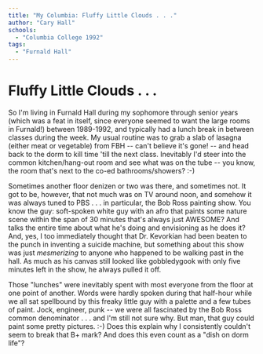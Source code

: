 ```yaml
---
title: "My Columbia: Fluffy Little Clouds . . ."
author: "Cary Hall"
schools:
  - "Columbia College 1992"
tags:
  - "Furnald Hall"
---
```


# Fluffy Little Clouds . . .

So I'm living in Furnald Hall during my sophomore through senior years (which was a feat in itself, since everyone seemed to want the large rooms in Furnald!) between 1989-1992, and typically had a lunch break in between classes during the week.  My usual routine was to grab a slab of lasagna (either meat or vegetable) from FBH -- can't believe it's gone! -- and head back to the dorm to kill time 'till the next class.  Inevitably I'd steer into the common kitchen/hang-out room and see what was on the tube -- you know, the room that's next to the co-ed bathrooms/showers? :-)

Sometimes another floor denizen or two was there, and sometimes not.  It got to be, however, that not much was on TV around noon, and somehow it was always tuned to PBS . . . in particular, the Bob Ross painting show.  You know the guy:  soft-spoken white guy with an afro that paints some nature scene within the span of 30 minutes that's always just AWESOME?  And talks the entire time about what he's doing and envisioning as he does it?  And, yes, I too immediately thought that Dr. Kevorkian had been beaten to the punch in inventing a suicide machine, but something about this show was just *mesmerizing* to anyone who happened to be walking past in the hall.  As much as his canvas still looked like gobbledygook with only five minutes left in the show, he always pulled it off.

Those "lunches" were inevitably spent with most everyone from the floor at one point of another.  Words were hardly spoken during that half-hour while we all sat spellbound by this freaky little guy with a palette and a few tubes of paint.  Jock, engineer, punk -- we were all fascinated by the Bob Ross common denominator . . . and I'm still not sure why.  But man, that guy could paint some pretty pictures.  :-)  Does this explain why I consistently couldn't seem to break that B+ mark?  And does this even count as a "dish on dorm life"?
